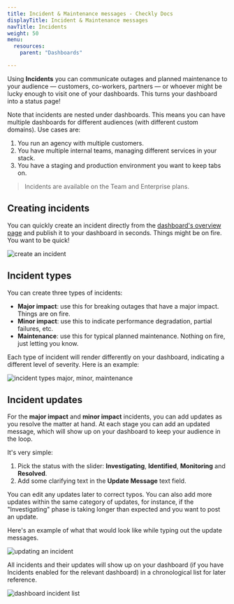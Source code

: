 ```yaml
---
title: Incident & Maintenance messages - Checkly Docs
displayTitle: Incident & Maintenance messages 
navTitle: Incidents
weight: 50
menu:
  resources:
    parent: "Dashboards"

---
```


Using **Incidents** you can communicate outages and planned maintenance to your audience — customers, co-workers, partners —
or whoever might be lucky enough to visit one of your dashboards. This turns your dashboard into a status page!

Note that incidents are nested under dashboards. This means you can have multiple dashboards for different audiences (with
different custom domains). Use cases are:

1. You run an agency with multiple customers.
2. You have multiple internal teams, managing different services in your stack.
3. You have a staging and production environment you want to keep tabs on.

> Incidents are available on the Team and Enterprise plans.

## Creating incidents

You can quickly create an incident directly from the [dashboard's overview page](https://app.checklyhq.com/dashes) and 
publish it to your dashboard in seconds. Things might be on fire. You want to be quick!

![create an incident](/docs/images/dashboards-v2/create_incident.png)

## Incident types

You can create three types of incidents:

- **Major impact**: use this for breaking outages that have a major impact. Things are on fire.
- **Minor impact**: use this to indicate performance degradation, partial failures, etc.
- **Maintenance**: use this for typical planned maintenance. Nothing on fire, just letting you know.

Each type of incident will render differently on your dashboard, indicating a different level of severity. 
Here is an example:

![incident types major, minor, maintenance](/docs/images/dashboards-v2/incidents_types.png)

## Incident updates

For the **major impact** and **minor impact** incidents, you can add updates as you resolve the matter at hand. At each
stage you can add an updated message, which will show up on your dashboard to keep your
audience in the loop. 

It's very simple:

1. Pick the status with the slider: **Investigating**, **Identified**, **Monitoring** and **Resolved**.
2. Add some clarifying text in the **Update Message** text field.

You can edit any updates later to correct typos. You can also add more updates within the same category of updates, for
instance, if the "Investigating" phase is taking longer than expected and you want to post an update.

Here's an example of what that would look like while typing out the update messages.

![updating an incident](/docs/images/dashboards-v2/incident_updates.png)

All incidents and their updates will show up on your dashboard (if you have Incidents enabled for the relevant dashboard)
in a chronological list for later reference.

![dashboard incident list](/docs/images/dashboards-v2/dashboard_incident_list.png)




